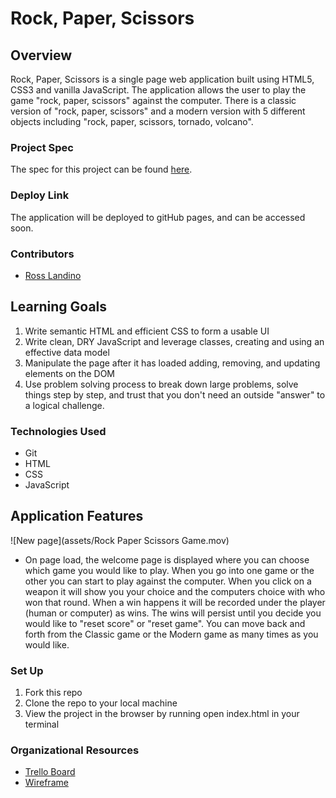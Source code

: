 # Rock, Paper, Scissors
## Overview
Rock, Paper, Scissors is a single page web application built using HTML5, CSS3 and vanilla JavaScript. The application allows the user to play the game "rock, paper, scissors" against the computer. There is a classic version of "rock, paper, scissors" and a modern version with 5 different objects including "rock, paper, scissors, tornado, volcano".

### Project Spec
The spec for this project can be found [here](https://frontend.turing.edu/projects/module-1/rock-paper-scissors-solo.html).

### Deploy Link
The application will be deployed to gitHub pages, and can be accessed soon. 
<!-- [here.](insert link here)  -->

### Contributors
* [Ross Landino](https://github.com/mrlandino)

## Learning Goals
1. Write semantic HTML and efficient CSS to form a usable UI
2. Write clean, DRY JavaScript and leverage classes, creating and using an effective data model
3. Manipulate the page after it has loaded adding, removing, and updating elements on the DOM
4. Use problem solving process to break down large problems, solve things step by step, and trust that you don't need an outside "answer" to a logical challenge.

### Technologies Used
* Git
* HTML
* CSS
* JavaScript

## Application Features
![New page](assets/Rock Paper Scissors Game.mov)
* On page load, the welcome page is displayed where you can choose which game you would like to play. When you go into one game or the other you can start to play against the computer. When you click on a weapon it will show you your choice and the computers choice with who won that round. When a win happens it will be recorded under the player (human or computer) as wins. The wins will persist until you decide you would like to "reset score" or "reset game". You can move back and forth from the Classic game or the Modern game as many times as you would like.


### Set Up

1. Fork this repo
2. Clone the repo to your local machine
3. View the project in the browser by running open index.html in your terminal

### Organizational Resources

* [Trello Board](https://trello.com/b/zLFBJdCc/mod-1-final-project)
* [Wireframe](https://excalidraw.com/#json=kQrIAHybver_gnRNbItJw,EUO27BOnfbHzKn2keA9GRA)
